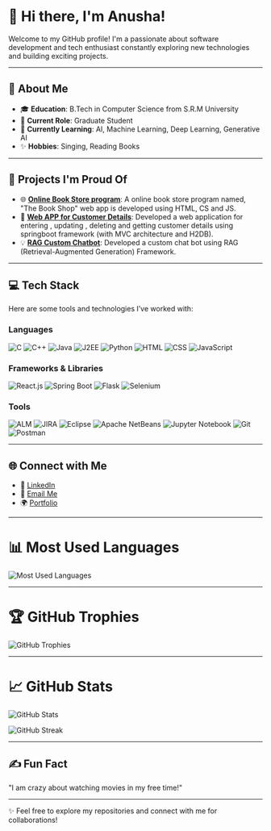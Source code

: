 <!--
**Anushameena-S/Anushameena-S** is a ✨ _special_ ✨ repository because its `README.md` (this file) appears on your GitHub profile.

Here are some ideas to get you started:

- 🔭 I’m currently working on ...
- 🌱 I’m currently learning ...
- 👯 I’m looking to collaborate on ...
- 🤔 I’m looking for help with ...
- 💬 Ask me about ...
- 📫 How to reach me: ...
- 😄 Pronouns: ...
- ⚡ Fun fact: ...
-->
# 👋 Hi there, I'm Anusha!  

Welcome to my GitHub profile! I'm a passionate about software development and tech enthusiast constantly exploring new technologies and building exciting projects.  

---

## 🌟 About Me
- 🎓 **Education**: B.Tech in Computer Science from S.R.M University
- 💼 **Current Role**: Graduate Student
- 🌱 **Currently Learning**: AI, Machine Learning, Deep Learning, Generative AI
- ✨ **Hobbies**: Singing, Reading Books

---

## 🔭 Projects I'm Proud Of
- 🌐 **[Online Book Store program]([https://github.com/Anushameena-S/project-repo-name](https://github.com/Anushameena-S/HTML-CSS-JS-Online-Book-Store-Program-.git))**: A online book store program named, "The Book Shop" web app is developed using HTML, CS and JS.
- 📱 **[Web APP for Customer Details]([https://github.com/Anushameena-S/another-project-repo](https://github.com/Anushameena-S/SpringFrameworkParcticewithH2DB.git))**: Developed a web application for entering , updating , deleting and getting customer details using springboot framework (with MVC architecture and H2DB).
- 💡 **[RAG Custom Chatbot]([https://github.com/Anushameena-S/idea-repo-name](https://github.com/Anushameena-S/RAG-Custom-Chatbot.git))**: Developed a custom chat bot using RAG (Retrieval-Augmented Generation) Framework.

---

## 💻 Tech Stack

Here are some tools and technologies I’ve worked with:

### Languages
![C](https://img.shields.io/badge/-C-3366CC?logo=C&logoColor=white)
![C++](https://img.shields.io/badge/-C++-3366CC?logo=C%2B%2B&logoColor=white)
![Java](https://img.shields.io/badge/-Java-FF9900?logo=Java&logoColor=white)
![J2EE](https://img.shields.io/badge/-J2EE-FF9900?logo=Java&logoColor=white)
![Python](https://img.shields.io/badge/-Python-3776AB?logo=Python&logoColor=white)
![HTML](https://img.shields.io/badge/-HTML-E34F26?logo=HTML5&logoColor=white)
![CSS](https://img.shields.io/badge/-CSS-1572B6?logo=CSS3&logoColor=white)
![JavaScript](https://img.shields.io/badge/-JavaScript-F7DF1E?logo=JavaScript&logoColor=black)

### Frameworks & Libraries
![React.js](https://img.shields.io/badge/-React.js-61DAFB?logo=React&logoColor=black)
![Spring Boot](https://img.shields.io/badge/-Spring%20Boot-6DB33F?logo=Spring-Boot&logoColor=white)
![Flask](https://img.shields.io/badge/-Flask-000000?logo=Flask&logoColor=white)
![Selenium](https://img.shields.io/badge/-Selenium-43B02A?logo=Selenium&logoColor=white)

### Tools
![ALM](https://img.shields.io/badge/-ALM-FF5733)
![JIRA](https://img.shields.io/badge/-JIRA-0052CC?logo=Jira&logoColor=white)
![Eclipse](https://img.shields.io/badge/-Eclipse-2C2255?logo=Eclipse&logoColor=white)
![Apache NetBeans](https://img.shields.io/badge/-Apache%20NetBeans-1B6AC6?logo=Apache-NetBeans-IDE&logoColor=white)
![Jupyter Notebook](https://img.shields.io/badge/-Jupyter%20Notebook-F37626?logo=Jupyter&logoColor=white)
![Git](https://img.shields.io/badge/-Git-F05032?logo=Git&logoColor=white)
![Postman](https://img.shields.io/badge/-Postman-FF6C37?logo=Postman&logoColor=white)


---

## 🌐 Connect with Me
- 💼 [LinkedIn](https://linkedin.com/in/anushameena-s)
- 📧 [Email Me](mailto:anushameena22@gmail.com)
- 🌍 [Portfolio](https://anushameena-s.github.io/AnushaPortfolio/)

---

# 📊 Most Used Languages

![Most Used Languages](https://github-readme-stats.vercel.app/api/top-langs/?username=Anushameena-S&layout=compact&langs_count=10&theme=radical)

---

# 🏆 GitHub Trophies

![GitHub Trophies](https://github-profile-trophy.vercel.app/?username=Anushameena-S&theme=radical&no-frame=true&row=1&column=7)

---

# 📈 GitHub Stats

![GitHub Stats](https://github-readme-stats.vercel.app/api?username=Anushameena-S&show_icons=true&theme=radical)

![GitHub Streak](https://streak-stats.demolab.com?user=Anushameena-S&theme=radical&hide_border=true)


---

## ✍️ Fun Fact
 "I am crazy about watching movies in my free time!"

---

✨ Feel free to explore my repositories and connect with me for collaborations!


